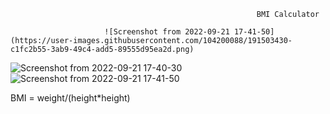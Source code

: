                                                            BMI Calculator
							   
						 ![Screenshot from 2022-09-21 17-41-50](https://user-images.githubusercontent.com/104200088/191503430-c1fc2b55-3ab9-49c4-add5-89555d95ea2d.png)
![Screenshot from 2022-09-21 17-40-30](https://user-images.githubusercontent.com/104200088/191503453-1de180fd-26d4-4eae-b981-ff0965168819.png)
![Screenshot from 2022-09-21 17-41-50](https://user-images.githubusercontent.com/104200088/191503753-b3080b26-9180-495e-8806-f65906579f94.png)



BMI = weight/(height*height)

